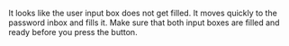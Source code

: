 It looks like the user input box does not get filled.
It moves quickly to the password inbox and fills it.
Make sure that both input boxes are filled and ready before you press the button.